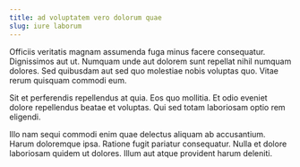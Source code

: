 ```yaml
---
title: ad voluptatem vero dolorum quae
slug: iure laborum
---
```


Officiis veritatis magnam assumenda fuga minus facere consequatur. Dignissimos aut ut. Numquam unde aut dolorem sunt repellat nihil numquam dolores. Sed quibusdam aut sed quo molestiae nobis voluptas quo. Vitae rerum quisquam commodi eum.

Sit et perferendis repellendus at quia. Eos quo mollitia. Et odio eveniet dolore repellendus beatae et voluptas. Qui sed totam laboriosam optio rem eligendi.

Illo nam sequi commodi enim quae delectus aliquam ab accusantium. Harum doloremque ipsa. Ratione fugit pariatur consequatur. Nulla et dolore laboriosam quidem ut dolores. Illum aut atque provident harum deleniti.
